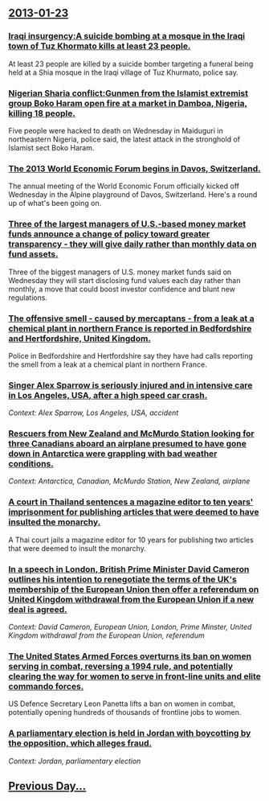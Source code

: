 ## [2013-01-23](/news/2013/01/23/index.md)

### [Iraqi insurgency:A suicide bombing at a mosque in the Iraqi town of Tuz Khormato kills at least 23 people. ](/news/2013/01/23/iraqi-insurgency-pa-suicide-bombing-at-a-mosque-in-the-iraqi-town-of-tuz-khormato-kills-at-least-23-people.md)
At least 23 people are killed by a suicide bomber targeting a funeral being held at a Shia mosque in the Iraqi village of Tuz Khurmato, police say.

### [Nigerian Sharia conflict:Gunmen from the Islamist extremist group Boko Haram open fire at a market in Damboa, Nigeria, killing 18 people. ](/news/2013/01/23/nigerian-sharia-conflict-pgunmen-from-the-islamist-extremist-group-boko-haram-open-fire-at-a-market-in-damboa-nigeria-killing-18-people.md)
Five people were hacked to death on Wednesday in Maiduguri in northeastern Nigeria, police said, the latest attack in the stronghold of Islamist sect Boko Haram.

### [The 2013 World Economic Forum begins in Davos, Switzerland. ](/news/2013/01/23/the-2013-world-economic-forum-begins-in-davos-switzerland.md)
The annual meeting of the World Economic Forum officially kicked off Wednesday in the Alpine playground of Davos, Switzerland. Here&#39;s a round up of what&#39;s been going on.

### [Three of the largest managers of U.S.-based money market funds announce a change of policy toward greater transparency - they will give daily rather than monthly data on fund assets. ](/news/2013/01/23/three-of-the-largest-managers-of-u-s-based-money-market-funds-announce-a-change-of-policy-toward-greater-transparency-a-they-will-give-da.md)
Three of the biggest managers of U.S. money market funds said on Wednesday they will start disclosing fund values each day rather than monthly, a move that could boost investor confidence and blunt new regulations.

### [The offensive smell - caused by mercaptans - from a leak at a chemical plant in northern France is reported in Bedfordshire and Hertfordshire, United Kingdom. ](/news/2013/01/23/the-offensive-smell-caused-by-mercaptans-from-a-leak-at-a-chemical-plant-in-northern-france-is-reported-in-bedfordshire-and-hertfordshir.md)
Police in Bedfordshire and Hertfordshire say they have had calls reporting the smell from a leak at a chemical plant in northern France.

### [Singer Alex Sparrow is seriously injured and in intensive care in Los Angeles, USA, after a high speed car crash. ](/news/2013/01/23/singer-alex-sparrow-is-seriously-injured-and-in-intensive-care-in-los-angeles-usa-after-a-high-speed-car-crash.md)
_Context: Alex Sparrow, Los Angeles, USA, accident_

### [Rescuers from New Zealand and McMurdo Station looking for three Canadians aboard an airplane presumed to have gone down in Antarctica were grappling with bad weather conditions. ](/news/2013/01/23/rescuers-from-new-zealand-and-mcmurdo-station-looking-for-three-canadians-aboard-an-airplane-presumed-to-have-gone-down-in-antarctica-were-g.md)
_Context: Antarctica, Canadian, McMurdo Station, New Zealand, airplane_

### [A court in Thailand sentences a magazine editor to ten years' imprisonment for publishing articles that were deemed to have insulted the monarchy. ](/news/2013/01/23/a-court-in-thailand-sentences-a-magazine-editor-to-ten-years-imprisonment-for-publishing-articles-that-were-deemed-to-have-insulted-the-mon.md)
A Thai court jails a magazine editor for 10 years for publishing two articles that were deemed to insult the monarchy.

### [In a speech in London, British Prime Minister David Cameron outlines his intention to renegotiate the terms of the UK's membership of the European Union then offer a referendum on United Kingdom withdrawal from the European Union if a new deal is agreed. ](/news/2013/01/23/in-a-speech-in-london-british-prime-minister-david-cameron-outlines-his-intention-to-renegotiate-the-terms-of-the-uk-s-membership-of-the-eu.md)
_Context: David Cameron, European Union, London, Prime Minster, United Kingdom withdrawal from the European Union, referendum_

### [The United States Armed Forces overturns its ban on women serving in combat, reversing a 1994 rule, and potentially clearing the way for women to serve in front-line units and elite commando forces. ](/news/2013/01/23/the-united-states-armed-forces-overturns-its-ban-on-women-serving-in-combat-reversing-a-1994-rule-and-potentially-clearing-the-way-for-wom.md)
US Defence Secretary Leon Panetta lifts a ban on women in combat, potentially opening hundreds of thousands of frontline jobs to women.

### [A parliamentary election is held in Jordan with boycotting by the opposition, which alleges fraud. ](/news/2013/01/23/a-parliamentary-election-is-held-in-jordan-with-boycotting-by-the-opposition-which-alleges-fraud.md)
_Context: Jordan, parliamentary election_

## [Previous Day...](/news/2013/01/22/index.md)

